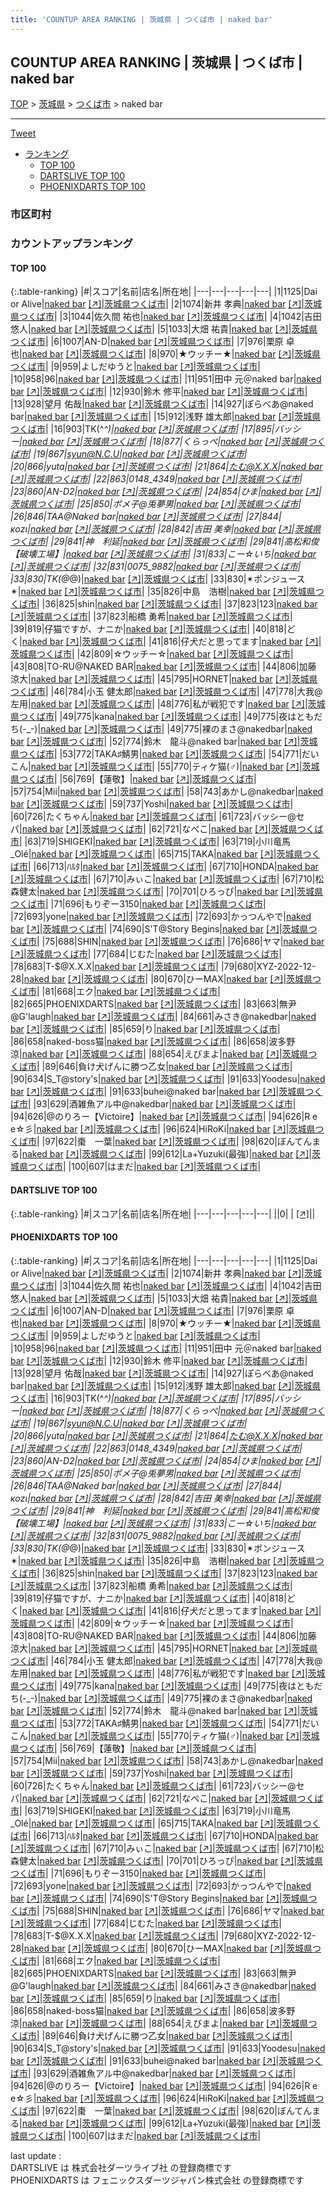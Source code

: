 ```yaml
---
title: 'COUNTUP AREA RANKING | 茨城県 | つくば市 | naked bar'
---
```

## COUNTUP AREA RANKING | 茨城県 | つくば市 | naked bar

[TOP](/darts/rank/) > [茨城県](/darts/rank/茨城県/) > [つくば市](/darts/rank/茨城県/つくば市/) > naked bar

___

<a href="https://twitter.com/share?ref_src=twsrc%5Etfw" data-text="COUNTUP AREA RANKING | 茨城県つくば市naked bar" class="twitter-share-button" data-hashtags="DARTSLIVE,PHOENIXDARTS,darts,ダーツ" data-show-count="false">Tweet</a>

* [ランキング](#カウントアップランキング)
    * [TOP 100](#top-100)
    * [DARTSLIVE TOP 100](#dartslive-top-100)
    * [PHOENIXDARTS TOP 100](#phoenixdarts-top-100)

### 市区町村

<ul>

</ul>

### カウントアップランキング

#### TOP 100



{:.table-ranking}
|#|スコア|名前|店名|所在地|
|---|---|---|---|---|
|1|1125|<span class="rank-name-pd">Dai or Alive</span>|<a href="/darts/rank/shops/59189.html">naked bar</a> <a href="https://vs.phoenixdarts.com/jp/shop/shopDetailInfo/s_59189?s_seq=59189">[↗]</a>|<a href="/darts/rank/茨城県/つくば市">茨城県つくば市</a>|
|2|1074|<span class="rank-name-pd">新井 孝典</span>|<a href="/darts/rank/shops/59189.html">naked bar</a> <a href="https://vs.phoenixdarts.com/jp/shop/shopDetailInfo/s_59189?s_seq=59189">[↗]</a>|<a href="/darts/rank/茨城県/つくば市">茨城県つくば市</a>|
|3|1044|<span class="rank-name-pd"><span class="pro-icon-pd"></span>佐久間 祐也</span>|<a href="/darts/rank/shops/59189.html">naked bar</a> <a href="https://vs.phoenixdarts.com/jp/shop/shopDetailInfo/s_59189?s_seq=59189">[↗]</a>|<a href="/darts/rank/茨城県/つくば市">茨城県つくば市</a>|
|4|1042|<span class="rank-name-pd"><span class="pro-icon-pd"></span>吉田 悠人</span>|<a href="/darts/rank/shops/59189.html">naked bar</a> <a href="https://vs.phoenixdarts.com/jp/shop/shopDetailInfo/s_59189?s_seq=59189">[↗]</a>|<a href="/darts/rank/茨城県/つくば市">茨城県つくば市</a>|
|5|1033|<span class="rank-name-pd"><span class="pro-icon-pd"></span>大畑 祐貴</span>|<a href="/darts/rank/shops/59189.html">naked bar</a> <a href="https://vs.phoenixdarts.com/jp/shop/shopDetailInfo/s_59189?s_seq=59189">[↗]</a>|<a href="/darts/rank/茨城県/つくば市">茨城県つくば市</a>|
|6|1007|<span class="rank-name-pd">AN-D</span>|<a href="/darts/rank/shops/59189.html">naked bar</a> <a href="https://vs.phoenixdarts.com/jp/shop/shopDetailInfo/s_59189?s_seq=59189">[↗]</a>|<a href="/darts/rank/茨城県/つくば市">茨城県つくば市</a>|
|7|976|<span class="rank-name-pd"><span class="pro-icon-pd"></span>栗原 卓也</span>|<a href="/darts/rank/shops/59189.html">naked bar</a> <a href="https://vs.phoenixdarts.com/jp/shop/shopDetailInfo/s_59189?s_seq=59189">[↗]</a>|<a href="/darts/rank/茨城県/つくば市">茨城県つくば市</a>|
|8|970|<span class="rank-name-pd">★ウッチー★</span>|<a href="/darts/rank/shops/59189.html">naked bar</a> <a href="https://vs.phoenixdarts.com/jp/shop/shopDetailInfo/s_59189?s_seq=59189">[↗]</a>|<a href="/darts/rank/茨城県/つくば市">茨城県つくば市</a>|
|9|959|<span class="rank-name-pd">よしだゆうと</span>|<a href="/darts/rank/shops/59189.html">naked bar</a> <a href="https://vs.phoenixdarts.com/jp/shop/shopDetailInfo/s_59189?s_seq=59189">[↗]</a>|<a href="/darts/rank/茨城県/つくば市">茨城県つくば市</a>|
|10|958|<span class="rank-name-pd">96</span>|<a href="/darts/rank/shops/59189.html">naked bar</a> <a href="https://vs.phoenixdarts.com/jp/shop/shopDetailInfo/s_59189?s_seq=59189">[↗]</a>|<a href="/darts/rank/茨城県/つくば市">茨城県つくば市</a>|
|11|951|<span class="rank-name-pd">田中 元＠naked bar</span>|<a href="/darts/rank/shops/59189.html">naked bar</a> <a href="https://vs.phoenixdarts.com/jp/shop/shopDetailInfo/s_59189?s_seq=59189">[↗]</a>|<a href="/darts/rank/茨城県/つくば市">茨城県つくば市</a>|
|12|930|<span class="rank-name-pd"><span class="pro-icon-pd"></span>鈴木 修平</span>|<a href="/darts/rank/shops/59189.html">naked bar</a> <a href="https://vs.phoenixdarts.com/jp/shop/shopDetailInfo/s_59189?s_seq=59189">[↗]</a>|<a href="/darts/rank/茨城県/つくば市">茨城県つくば市</a>|
|13|928|<span class="rank-name-pd">望月 佑哉</span>|<a href="/darts/rank/shops/59189.html">naked bar</a> <a href="https://vs.phoenixdarts.com/jp/shop/shopDetailInfo/s_59189?s_seq=59189">[↗]</a>|<a href="/darts/rank/茨城県/つくば市">茨城県つくば市</a>|
|14|927|<span class="rank-name-pd">ぽらべあ@naked bar</span>|<a href="/darts/rank/shops/59189.html">naked bar</a> <a href="https://vs.phoenixdarts.com/jp/shop/shopDetailInfo/s_59189?s_seq=59189">[↗]</a>|<a href="/darts/rank/茨城県/つくば市">茨城県つくば市</a>|
|15|912|<span class="rank-name-pd">浅野 雄太郎</span>|<a href="/darts/rank/shops/59189.html">naked bar</a> <a href="https://vs.phoenixdarts.com/jp/shop/shopDetailInfo/s_59189?s_seq=59189">[↗]</a>|<a href="/darts/rank/茨城県/つくば市">茨城県つくば市</a>|
|16|903|<span class="rank-name-pd">TK(^_^)</span>|<a href="/darts/rank/shops/59189.html">naked bar</a> <a href="https://vs.phoenixdarts.com/jp/shop/shopDetailInfo/s_59189?s_seq=59189">[↗]</a>|<a href="/darts/rank/茨城県/つくば市">茨城県つくば市</a>|
|17|895|<span class="rank-name-pd">バッシー</span>|<a href="/darts/rank/shops/59189.html">naked bar</a> <a href="https://vs.phoenixdarts.com/jp/shop/shopDetailInfo/s_59189?s_seq=59189">[↗]</a>|<a href="/darts/rank/茨城県/つくば市">茨城県つくば市</a>|
|18|877|<span class="rank-name-pd">くらっぺ</span>|<a href="/darts/rank/shops/59189.html">naked bar</a> <a href="https://vs.phoenixdarts.com/jp/shop/shopDetailInfo/s_59189?s_seq=59189">[↗]</a>|<a href="/darts/rank/茨城県/つくば市">茨城県つくば市</a>|
|19|867|<span class="rank-name-pd">syun@N.C.U</span>|<a href="/darts/rank/shops/59189.html">naked bar</a> <a href="https://vs.phoenixdarts.com/jp/shop/shopDetailInfo/s_59189?s_seq=59189">[↗]</a>|<a href="/darts/rank/茨城県/つくば市">茨城県つくば市</a>|
|20|866|<span class="rank-name-pd">yuta</span>|<a href="/darts/rank/shops/59189.html">naked bar</a> <a href="https://vs.phoenixdarts.com/jp/shop/shopDetailInfo/s_59189?s_seq=59189">[↗]</a>|<a href="/darts/rank/茨城県/つくば市">茨城県つくば市</a>|
|21|864|<span class="rank-name-pd">たむ@X.X.X</span>|<a href="/darts/rank/shops/59189.html">naked bar</a> <a href="https://vs.phoenixdarts.com/jp/shop/shopDetailInfo/s_59189?s_seq=59189">[↗]</a>|<a href="/darts/rank/茨城県/つくば市">茨城県つくば市</a>|
|22|863|<span class="rank-name-pd">0148_4349</span>|<a href="/darts/rank/shops/59189.html">naked bar</a> <a href="https://vs.phoenixdarts.com/jp/shop/shopDetailInfo/s_59189?s_seq=59189">[↗]</a>|<a href="/darts/rank/茨城県/つくば市">茨城県つくば市</a>|
|23|860|<span class="rank-name-pd">AN-D2</span>|<a href="/darts/rank/shops/59189.html">naked bar</a> <a href="https://vs.phoenixdarts.com/jp/shop/shopDetailInfo/s_59189?s_seq=59189">[↗]</a>|<a href="/darts/rank/茨城県/つくば市">茨城県つくば市</a>|
|24|854|<span class="rank-name-pd">ひま</span>|<a href="/darts/rank/shops/59189.html">naked bar</a> <a href="https://vs.phoenixdarts.com/jp/shop/shopDetailInfo/s_59189?s_seq=59189">[↗]</a>|<a href="/darts/rank/茨城県/つくば市">茨城県つくば市</a>|
|25|850|<span class="rank-name-pd">ポメ子@兎夢男</span>|<a href="/darts/rank/shops/59189.html">naked bar</a> <a href="https://vs.phoenixdarts.com/jp/shop/shopDetailInfo/s_59189?s_seq=59189">[↗]</a>|<a href="/darts/rank/茨城県/つくば市">茨城県つくば市</a>|
|26|846|<span class="rank-name-pd">TAA@Naked bar</span>|<a href="/darts/rank/shops/59189.html">naked bar</a> <a href="https://vs.phoenixdarts.com/jp/shop/shopDetailInfo/s_59189?s_seq=59189">[↗]</a>|<a href="/darts/rank/茨城県/つくば市">茨城県つくば市</a>|
|27|844|<span class="rank-name-pd">κοzι</span>|<a href="/darts/rank/shops/59189.html">naked bar</a> <a href="https://vs.phoenixdarts.com/jp/shop/shopDetailInfo/s_59189?s_seq=59189">[↗]</a>|<a href="/darts/rank/茨城県/つくば市">茨城県つくば市</a>|
|28|842|<span class="rank-name-pd"><span class="pro-icon-pd"></span>吉田 美幸</span>|<a href="/darts/rank/shops/59189.html">naked bar</a> <a href="https://vs.phoenixdarts.com/jp/shop/shopDetailInfo/s_59189?s_seq=59189">[↗]</a>|<a href="/darts/rank/茨城県/つくば市">茨城県つくば市</a>|
|29|841|<span class="rank-name-pd">神　利延</span>|<a href="/darts/rank/shops/59189.html">naked bar</a> <a href="https://vs.phoenixdarts.com/jp/shop/shopDetailInfo/s_59189?s_seq=59189">[↗]</a>|<a href="/darts/rank/茨城県/つくば市">茨城県つくば市</a>|
|29|841|<span class="rank-name-pd">高松和俊【破壊工場】</span>|<a href="/darts/rank/shops/59189.html">naked bar</a> <a href="https://vs.phoenixdarts.com/jp/shop/shopDetailInfo/s_59189?s_seq=59189">[↗]</a>|<a href="/darts/rank/茨城県/つくば市">茨城県つくば市</a>|
|31|833|<span class="rank-name-pd">こー☆いち</span>|<a href="/darts/rank/shops/59189.html">naked bar</a> <a href="https://vs.phoenixdarts.com/jp/shop/shopDetailInfo/s_59189?s_seq=59189">[↗]</a>|<a href="/darts/rank/茨城県/つくば市">茨城県つくば市</a>|
|32|831|<span class="rank-name-pd">0075_9882</span>|<a href="/darts/rank/shops/59189.html">naked bar</a> <a href="https://vs.phoenixdarts.com/jp/shop/shopDetailInfo/s_59189?s_seq=59189">[↗]</a>|<a href="/darts/rank/茨城県/つくば市">茨城県つくば市</a>|
|33|830|<span class="rank-name-pd">TK(@_@)</span>|<a href="/darts/rank/shops/59189.html">naked bar</a> <a href="https://vs.phoenixdarts.com/jp/shop/shopDetailInfo/s_59189?s_seq=59189">[↗]</a>|<a href="/darts/rank/茨城県/つくば市">茨城県つくば市</a>|
|33|830|<span class="rank-name-pd">✴︎ポンジュース✴︎</span>|<a href="/darts/rank/shops/59189.html">naked bar</a> <a href="https://vs.phoenixdarts.com/jp/shop/shopDetailInfo/s_59189?s_seq=59189">[↗]</a>|<a href="/darts/rank/茨城県/つくば市">茨城県つくば市</a>|
|35|826|<span class="rank-name-pd">中島　浩樹</span>|<a href="/darts/rank/shops/59189.html">naked bar</a> <a href="https://vs.phoenixdarts.com/jp/shop/shopDetailInfo/s_59189?s_seq=59189">[↗]</a>|<a href="/darts/rank/茨城県/つくば市">茨城県つくば市</a>|
|36|825|<span class="rank-name-pd">shin</span>|<a href="/darts/rank/shops/59189.html">naked bar</a> <a href="https://vs.phoenixdarts.com/jp/shop/shopDetailInfo/s_59189?s_seq=59189">[↗]</a>|<a href="/darts/rank/茨城県/つくば市">茨城県つくば市</a>|
|37|823|<span class="rank-name-pd">123</span>|<a href="/darts/rank/shops/59189.html">naked bar</a> <a href="https://vs.phoenixdarts.com/jp/shop/shopDetailInfo/s_59189?s_seq=59189">[↗]</a>|<a href="/darts/rank/茨城県/つくば市">茨城県つくば市</a>|
|37|823|<span class="rank-name-pd"><span class="pro-icon-pd"></span>船橋 勇希</span>|<a href="/darts/rank/shops/59189.html">naked bar</a> <a href="https://vs.phoenixdarts.com/jp/shop/shopDetailInfo/s_59189?s_seq=59189">[↗]</a>|<a href="/darts/rank/茨城県/つくば市">茨城県つくば市</a>|
|39|819|<span class="rank-name-pd">仔猫ですが、ナニか</span>|<a href="/darts/rank/shops/59189.html">naked bar</a> <a href="https://vs.phoenixdarts.com/jp/shop/shopDetailInfo/s_59189?s_seq=59189">[↗]</a>|<a href="/darts/rank/茨城県/つくば市">茨城県つくば市</a>|
|40|818|<span class="rank-name-pd">どく</span>|<a href="/darts/rank/shops/59189.html">naked bar</a> <a href="https://vs.phoenixdarts.com/jp/shop/shopDetailInfo/s_59189?s_seq=59189">[↗]</a>|<a href="/darts/rank/茨城県/つくば市">茨城県つくば市</a>|
|41|816|<span class="rank-name-pd">仔犬だと思ってます</span>|<a href="/darts/rank/shops/59189.html">naked bar</a> <a href="https://vs.phoenixdarts.com/jp/shop/shopDetailInfo/s_59189?s_seq=59189">[↗]</a>|<a href="/darts/rank/茨城県/つくば市">茨城県つくば市</a>|
|42|809|<span class="rank-name-pd">☆ウッチー☆</span>|<a href="/darts/rank/shops/59189.html">naked bar</a> <a href="https://vs.phoenixdarts.com/jp/shop/shopDetailInfo/s_59189?s_seq=59189">[↗]</a>|<a href="/darts/rank/茨城県/つくば市">茨城県つくば市</a>|
|43|808|<span class="rank-name-pd">TO-RU@NAKED BAR</span>|<a href="/darts/rank/shops/59189.html">naked bar</a> <a href="https://vs.phoenixdarts.com/jp/shop/shopDetailInfo/s_59189?s_seq=59189">[↗]</a>|<a href="/darts/rank/茨城県/つくば市">茨城県つくば市</a>|
|44|806|<span class="rank-name-pd"><span class="pro-icon-pd"></span>加藤 涼大</span>|<a href="/darts/rank/shops/59189.html">naked bar</a> <a href="https://vs.phoenixdarts.com/jp/shop/shopDetailInfo/s_59189?s_seq=59189">[↗]</a>|<a href="/darts/rank/茨城県/つくば市">茨城県つくば市</a>|
|45|795|<span class="rank-name-pd">HORNET</span>|<a href="/darts/rank/shops/59189.html">naked bar</a> <a href="https://vs.phoenixdarts.com/jp/shop/shopDetailInfo/s_59189?s_seq=59189">[↗]</a>|<a href="/darts/rank/茨城県/つくば市">茨城県つくば市</a>|
|46|784|<span class="rank-name-pd">小玉 健太郎</span>|<a href="/darts/rank/shops/59189.html">naked bar</a> <a href="https://vs.phoenixdarts.com/jp/shop/shopDetailInfo/s_59189?s_seq=59189">[↗]</a>|<a href="/darts/rank/茨城県/つくば市">茨城県つくば市</a>|
|47|778|<span class="rank-name-pd">大我@左用</span>|<a href="/darts/rank/shops/59189.html">naked bar</a> <a href="https://vs.phoenixdarts.com/jp/shop/shopDetailInfo/s_59189?s_seq=59189">[↗]</a>|<a href="/darts/rank/茨城県/つくば市">茨城県つくば市</a>|
|48|776|<span class="rank-name-pd">私が戦犯です</span>|<a href="/darts/rank/shops/59189.html">naked bar</a> <a href="https://vs.phoenixdarts.com/jp/shop/shopDetailInfo/s_59189?s_seq=59189">[↗]</a>|<a href="/darts/rank/茨城県/つくば市">茨城県つくば市</a>|
|49|775|<span class="rank-name-pd">kana</span>|<a href="/darts/rank/shops/59189.html">naked bar</a> <a href="https://vs.phoenixdarts.com/jp/shop/shopDetailInfo/s_59189?s_seq=59189">[↗]</a>|<a href="/darts/rank/茨城県/つくば市">茨城県つくば市</a>|
|49|775|<span class="rank-name-pd">夜はともだち(-_-)</span>|<a href="/darts/rank/shops/59189.html">naked bar</a> <a href="https://vs.phoenixdarts.com/jp/shop/shopDetailInfo/s_59189?s_seq=59189">[↗]</a>|<a href="/darts/rank/茨城県/つくば市">茨城県つくば市</a>|
|49|775|<span class="rank-name-pd">裸のまさ@nakedbar</span>|<a href="/darts/rank/shops/59189.html">naked bar</a> <a href="https://vs.phoenixdarts.com/jp/shop/shopDetailInfo/s_59189?s_seq=59189">[↗]</a>|<a href="/darts/rank/茨城県/つくば市">茨城県つくば市</a>|
|52|774|<span class="rank-name-pd">鈴木　龍斗@naked bar</span>|<a href="/darts/rank/shops/59189.html">naked bar</a> <a href="https://vs.phoenixdarts.com/jp/shop/shopDetailInfo/s_59189?s_seq=59189">[↗]</a>|<a href="/darts/rank/茨城県/つくば市">茨城県つくば市</a>|
|53|772|<span class="rank-name-pd">TAKA♯鯖男</span>|<a href="/darts/rank/shops/59189.html">naked bar</a> <a href="https://vs.phoenixdarts.com/jp/shop/shopDetailInfo/s_59189?s_seq=59189">[↗]</a>|<a href="/darts/rank/茨城県/つくば市">茨城県つくば市</a>|
|54|771|<span class="rank-name-pd">だいこん</span>|<a href="/darts/rank/shops/59189.html">naked bar</a> <a href="https://vs.phoenixdarts.com/jp/shop/shopDetailInfo/s_59189?s_seq=59189">[↗]</a>|<a href="/darts/rank/茨城県/つくば市">茨城県つくば市</a>|
|55|770|<span class="rank-name-pd">ティケ猫(♂)</span>|<a href="/darts/rank/shops/59189.html">naked bar</a> <a href="https://vs.phoenixdarts.com/jp/shop/shopDetailInfo/s_59189?s_seq=59189">[↗]</a>|<a href="/darts/rank/茨城県/つくば市">茨城県つくば市</a>|
|56|769|<span class="rank-name-pd">【蓮敬】</span>|<a href="/darts/rank/shops/59189.html">naked bar</a> <a href="https://vs.phoenixdarts.com/jp/shop/shopDetailInfo/s_59189?s_seq=59189">[↗]</a>|<a href="/darts/rank/茨城県/つくば市">茨城県つくば市</a>|
|57|754|<span class="rank-name-pd">Mii</span>|<a href="/darts/rank/shops/59189.html">naked bar</a> <a href="https://vs.phoenixdarts.com/jp/shop/shopDetailInfo/s_59189?s_seq=59189">[↗]</a>|<a href="/darts/rank/茨城県/つくば市">茨城県つくば市</a>|
|58|743|<span class="rank-name-pd">あかし@nakedbar</span>|<a href="/darts/rank/shops/59189.html">naked bar</a> <a href="https://vs.phoenixdarts.com/jp/shop/shopDetailInfo/s_59189?s_seq=59189">[↗]</a>|<a href="/darts/rank/茨城県/つくば市">茨城県つくば市</a>|
|59|737|<span class="rank-name-pd">Yoshi</span>|<a href="/darts/rank/shops/59189.html">naked bar</a> <a href="https://vs.phoenixdarts.com/jp/shop/shopDetailInfo/s_59189?s_seq=59189">[↗]</a>|<a href="/darts/rank/茨城県/つくば市">茨城県つくば市</a>|
|60|726|<span class="rank-name-pd">たくちゃん</span>|<a href="/darts/rank/shops/59189.html">naked bar</a> <a href="https://vs.phoenixdarts.com/jp/shop/shopDetailInfo/s_59189?s_seq=59189">[↗]</a>|<a href="/darts/rank/茨城県/つくば市">茨城県つくば市</a>|
|61|723|<span class="rank-name-pd">バッシー@セパ</span>|<a href="/darts/rank/shops/59189.html">naked bar</a> <a href="https://vs.phoenixdarts.com/jp/shop/shopDetailInfo/s_59189?s_seq=59189">[↗]</a>|<a href="/darts/rank/茨城県/つくば市">茨城県つくば市</a>|
|62|721|<span class="rank-name-pd">なべこ</span>|<a href="/darts/rank/shops/59189.html">naked bar</a> <a href="https://vs.phoenixdarts.com/jp/shop/shopDetailInfo/s_59189?s_seq=59189">[↗]</a>|<a href="/darts/rank/茨城県/つくば市">茨城県つくば市</a>|
|63|719|<span class="rank-name-pd">SHIGEKI</span>|<a href="/darts/rank/shops/59189.html">naked bar</a> <a href="https://vs.phoenixdarts.com/jp/shop/shopDetailInfo/s_59189?s_seq=59189">[↗]</a>|<a href="/darts/rank/茨城県/つくば市">茨城県つくば市</a>|
|63|719|<span class="rank-name-pd">小川竜馬_Olé</span>|<a href="/darts/rank/shops/59189.html">naked bar</a> <a href="https://vs.phoenixdarts.com/jp/shop/shopDetailInfo/s_59189?s_seq=59189">[↗]</a>|<a href="/darts/rank/茨城県/つくば市">茨城県つくば市</a>|
|65|715|<span class="rank-name-pd">TAKA</span>|<a href="/darts/rank/shops/59189.html">naked bar</a> <a href="https://vs.phoenixdarts.com/jp/shop/shopDetailInfo/s_59189?s_seq=59189">[↗]</a>|<a href="/darts/rank/茨城県/つくば市">茨城県つくば市</a>|
|66|713|<span class="rank-name-pd">ﾊﾙﾀ</span>|<a href="/darts/rank/shops/59189.html">naked bar</a> <a href="https://vs.phoenixdarts.com/jp/shop/shopDetailInfo/s_59189?s_seq=59189">[↗]</a>|<a href="/darts/rank/茨城県/つくば市">茨城県つくば市</a>|
|67|710|<span class="rank-name-pd">HONDA</span>|<a href="/darts/rank/shops/59189.html">naked bar</a> <a href="https://vs.phoenixdarts.com/jp/shop/shopDetailInfo/s_59189?s_seq=59189">[↗]</a>|<a href="/darts/rank/茨城県/つくば市">茨城県つくば市</a>|
|67|710|<span class="rank-name-pd">みぃこ</span>|<a href="/darts/rank/shops/59189.html">naked bar</a> <a href="https://vs.phoenixdarts.com/jp/shop/shopDetailInfo/s_59189?s_seq=59189">[↗]</a>|<a href="/darts/rank/茨城県/つくば市">茨城県つくば市</a>|
|67|710|<span class="rank-name-pd">松森健太</span>|<a href="/darts/rank/shops/59189.html">naked bar</a> <a href="https://vs.phoenixdarts.com/jp/shop/shopDetailInfo/s_59189?s_seq=59189">[↗]</a>|<a href="/darts/rank/茨城県/つくば市">茨城県つくば市</a>|
|70|701|<span class="rank-name-pd">ひろっぴ</span>|<a href="/darts/rank/shops/59189.html">naked bar</a> <a href="https://vs.phoenixdarts.com/jp/shop/shopDetailInfo/s_59189?s_seq=59189">[↗]</a>|<a href="/darts/rank/茨城県/つくば市">茨城県つくば市</a>|
|71|696|<span class="rank-name-pd">もりぞー3150</span>|<a href="/darts/rank/shops/59189.html">naked bar</a> <a href="https://vs.phoenixdarts.com/jp/shop/shopDetailInfo/s_59189?s_seq=59189">[↗]</a>|<a href="/darts/rank/茨城県/つくば市">茨城県つくば市</a>|
|72|693|<span class="rank-name-pd">yone</span>|<a href="/darts/rank/shops/59189.html">naked bar</a> <a href="https://vs.phoenixdarts.com/jp/shop/shopDetailInfo/s_59189?s_seq=59189">[↗]</a>|<a href="/darts/rank/茨城県/つくば市">茨城県つくば市</a>|
|72|693|<span class="rank-name-pd">かっつんやで</span>|<a href="/darts/rank/shops/59189.html">naked bar</a> <a href="https://vs.phoenixdarts.com/jp/shop/shopDetailInfo/s_59189?s_seq=59189">[↗]</a>|<a href="/darts/rank/茨城県/つくば市">茨城県つくば市</a>|
|74|690|<span class="rank-name-pd">S&#x27;T@Story Begins</span>|<a href="/darts/rank/shops/59189.html">naked bar</a> <a href="https://vs.phoenixdarts.com/jp/shop/shopDetailInfo/s_59189?s_seq=59189">[↗]</a>|<a href="/darts/rank/茨城県/つくば市">茨城県つくば市</a>|
|75|688|<span class="rank-name-pd">SHIN</span>|<a href="/darts/rank/shops/59189.html">naked bar</a> <a href="https://vs.phoenixdarts.com/jp/shop/shopDetailInfo/s_59189?s_seq=59189">[↗]</a>|<a href="/darts/rank/茨城県/つくば市">茨城県つくば市</a>|
|76|686|<span class="rank-name-pd">ヤマ</span>|<a href="/darts/rank/shops/59189.html">naked bar</a> <a href="https://vs.phoenixdarts.com/jp/shop/shopDetailInfo/s_59189?s_seq=59189">[↗]</a>|<a href="/darts/rank/茨城県/つくば市">茨城県つくば市</a>|
|77|684|<span class="rank-name-pd">じむた</span>|<a href="/darts/rank/shops/59189.html">naked bar</a> <a href="https://vs.phoenixdarts.com/jp/shop/shopDetailInfo/s_59189?s_seq=59189">[↗]</a>|<a href="/darts/rank/茨城県/つくば市">茨城県つくば市</a>|
|78|683|<span class="rank-name-pd">T-$@X.X.X</span>|<a href="/darts/rank/shops/59189.html">naked bar</a> <a href="https://vs.phoenixdarts.com/jp/shop/shopDetailInfo/s_59189?s_seq=59189">[↗]</a>|<a href="/darts/rank/茨城県/つくば市">茨城県つくば市</a>|
|79|680|<span class="rank-name-pd">XYZ-2022-12-28</span>|<a href="/darts/rank/shops/59189.html">naked bar</a> <a href="https://vs.phoenixdarts.com/jp/shop/shopDetailInfo/s_59189?s_seq=59189">[↗]</a>|<a href="/darts/rank/茨城県/つくば市">茨城県つくば市</a>|
|80|670|<span class="rank-name-pd">ひーMAX</span>|<a href="/darts/rank/shops/59189.html">naked bar</a> <a href="https://vs.phoenixdarts.com/jp/shop/shopDetailInfo/s_59189?s_seq=59189">[↗]</a>|<a href="/darts/rank/茨城県/つくば市">茨城県つくば市</a>|
|81|668|<span class="rank-name-pd">エク</span>|<a href="/darts/rank/shops/59189.html">naked bar</a> <a href="https://vs.phoenixdarts.com/jp/shop/shopDetailInfo/s_59189?s_seq=59189">[↗]</a>|<a href="/darts/rank/茨城県/つくば市">茨城県つくば市</a>|
|82|665|<span class="rank-name-pd">PHOENIXDARTS</span>|<a href="/darts/rank/shops/59189.html">naked bar</a> <a href="https://vs.phoenixdarts.com/jp/shop/shopDetailInfo/s_59189?s_seq=59189">[↗]</a>|<a href="/darts/rank/茨城県/つくば市">茨城県つくば市</a>|
|83|663|<span class="rank-name-pd">無尹@G&#x27;laugh</span>|<a href="/darts/rank/shops/59189.html">naked bar</a> <a href="https://vs.phoenixdarts.com/jp/shop/shopDetailInfo/s_59189?s_seq=59189">[↗]</a>|<a href="/darts/rank/茨城県/つくば市">茨城県つくば市</a>|
|84|661|<span class="rank-name-pd">みさき@nakedbar</span>|<a href="/darts/rank/shops/59189.html">naked bar</a> <a href="https://vs.phoenixdarts.com/jp/shop/shopDetailInfo/s_59189?s_seq=59189">[↗]</a>|<a href="/darts/rank/茨城県/つくば市">茨城県つくば市</a>|
|85|659|<span class="rank-name-pd">り</span>|<a href="/darts/rank/shops/59189.html">naked bar</a> <a href="https://vs.phoenixdarts.com/jp/shop/shopDetailInfo/s_59189?s_seq=59189">[↗]</a>|<a href="/darts/rank/茨城県/つくば市">茨城県つくば市</a>|
|86|658|<span class="rank-name-pd">naked-boss猫</span>|<a href="/darts/rank/shops/59189.html">naked bar</a> <a href="https://vs.phoenixdarts.com/jp/shop/shopDetailInfo/s_59189?s_seq=59189">[↗]</a>|<a href="/darts/rank/茨城県/つくば市">茨城県つくば市</a>|
|86|658|<span class="rank-name-pd">波多野涼</span>|<a href="/darts/rank/shops/59189.html">naked bar</a> <a href="https://vs.phoenixdarts.com/jp/shop/shopDetailInfo/s_59189?s_seq=59189">[↗]</a>|<a href="/darts/rank/茨城県/つくば市">茨城県つくば市</a>|
|88|654|<span class="rank-name-pd">えびまよ</span>|<a href="/darts/rank/shops/59189.html">naked bar</a> <a href="https://vs.phoenixdarts.com/jp/shop/shopDetailInfo/s_59189?s_seq=59189">[↗]</a>|<a href="/darts/rank/茨城県/つくば市">茨城県つくば市</a>|
|89|646|<span class="rank-name-pd">負け犬げんに勝つ乙女</span>|<a href="/darts/rank/shops/59189.html">naked bar</a> <a href="https://vs.phoenixdarts.com/jp/shop/shopDetailInfo/s_59189?s_seq=59189">[↗]</a>|<a href="/darts/rank/茨城県/つくば市">茨城県つくば市</a>|
|90|634|<span class="rank-name-pd">S_T@story&#x27;s</span>|<a href="/darts/rank/shops/59189.html">naked bar</a> <a href="https://vs.phoenixdarts.com/jp/shop/shopDetailInfo/s_59189?s_seq=59189">[↗]</a>|<a href="/darts/rank/茨城県/つくば市">茨城県つくば市</a>|
|91|633|<span class="rank-name-pd">Yoodesu</span>|<a href="/darts/rank/shops/59189.html">naked bar</a> <a href="https://vs.phoenixdarts.com/jp/shop/shopDetailInfo/s_59189?s_seq=59189">[↗]</a>|<a href="/darts/rank/茨城県/つくば市">茨城県つくば市</a>|
|91|633|<span class="rank-name-pd">buhei@naked  bar</span>|<a href="/darts/rank/shops/59189.html">naked bar</a> <a href="https://vs.phoenixdarts.com/jp/shop/shopDetailInfo/s_59189?s_seq=59189">[↗]</a>|<a href="/darts/rank/茨城県/つくば市">茨城県つくば市</a>|
|93|629|<span class="rank-name-pd">酒雑魚アル中@nakedbar</span>|<a href="/darts/rank/shops/59189.html">naked bar</a> <a href="https://vs.phoenixdarts.com/jp/shop/shopDetailInfo/s_59189?s_seq=59189">[↗]</a>|<a href="/darts/rank/茨城県/つくば市">茨城県つくば市</a>|
|94|626|<span class="rank-name-pd">@のりろー【Victoire】</span>|<a href="/darts/rank/shops/59189.html">naked bar</a> <a href="https://vs.phoenixdarts.com/jp/shop/shopDetailInfo/s_59189?s_seq=59189">[↗]</a>|<a href="/darts/rank/茨城県/つくば市">茨城県つくば市</a>|
|94|626|<span class="rank-name-pd">R e e☆彡</span>|<a href="/darts/rank/shops/59189.html">naked bar</a> <a href="https://vs.phoenixdarts.com/jp/shop/shopDetailInfo/s_59189?s_seq=59189">[↗]</a>|<a href="/darts/rank/茨城県/つくば市">茨城県つくば市</a>|
|96|624|<span class="rank-name-pd">HiRoKi</span>|<a href="/darts/rank/shops/59189.html">naked bar</a> <a href="https://vs.phoenixdarts.com/jp/shop/shopDetailInfo/s_59189?s_seq=59189">[↗]</a>|<a href="/darts/rank/茨城県/つくば市">茨城県つくば市</a>|
|97|622|<span class="rank-name-pd">棗　一葉</span>|<a href="/darts/rank/shops/59189.html">naked bar</a> <a href="https://vs.phoenixdarts.com/jp/shop/shopDetailInfo/s_59189?s_seq=59189">[↗]</a>|<a href="/darts/rank/茨城県/つくば市">茨城県つくば市</a>|
|98|620|<span class="rank-name-pd">ぼんてんまる</span>|<a href="/darts/rank/shops/59189.html">naked bar</a> <a href="https://vs.phoenixdarts.com/jp/shop/shopDetailInfo/s_59189?s_seq=59189">[↗]</a>|<a href="/darts/rank/茨城県/つくば市">茨城県つくば市</a>|
|99|612|<span class="rank-name-pd">La+Yuzuki(最強)</span>|<a href="/darts/rank/shops/59189.html">naked bar</a> <a href="https://vs.phoenixdarts.com/jp/shop/shopDetailInfo/s_59189?s_seq=59189">[↗]</a>|<a href="/darts/rank/茨城県/つくば市">茨城県つくば市</a>|
|100|607|<span class="rank-name-pd">はまだ</span>|<a href="/darts/rank/shops/59189.html">naked bar</a> <a href="https://vs.phoenixdarts.com/jp/shop/shopDetailInfo/s_59189?s_seq=59189">[↗]</a>|<a href="/darts/rank/茨城県/つくば市">茨城県つくば市</a>|


#### DARTSLIVE TOP 100



{:.table-ranking}
|#|スコア|名前|店名|所在地|
|---|---|---|---|---|
||0|<span class="rank-name-dl"> </span>|<a href="/darts/rank/shops/.html"></a> <a href="">[↗]</a>|<a href="/darts/rank//"></a>|


#### PHOENIXDARTS TOP 100



{:.table-ranking}
|#|スコア|名前|店名|所在地|
|---|---|---|---|---|
|1|1125|<span class="rank-name-pd">Dai or Alive</span>|<a href="/darts/rank/shops/59189.html">naked bar</a> <a href="https://vs.phoenixdarts.com/jp/shop/shopDetailInfo/s_59189?s_seq=59189">[↗]</a>|<a href="/darts/rank/茨城県/つくば市">茨城県つくば市</a>|
|2|1074|<span class="rank-name-pd">新井 孝典</span>|<a href="/darts/rank/shops/59189.html">naked bar</a> <a href="https://vs.phoenixdarts.com/jp/shop/shopDetailInfo/s_59189?s_seq=59189">[↗]</a>|<a href="/darts/rank/茨城県/つくば市">茨城県つくば市</a>|
|3|1044|<span class="rank-name-pd"><span class="pro-icon-pd"></span>佐久間 祐也</span>|<a href="/darts/rank/shops/59189.html">naked bar</a> <a href="https://vs.phoenixdarts.com/jp/shop/shopDetailInfo/s_59189?s_seq=59189">[↗]</a>|<a href="/darts/rank/茨城県/つくば市">茨城県つくば市</a>|
|4|1042|<span class="rank-name-pd"><span class="pro-icon-pd"></span>吉田 悠人</span>|<a href="/darts/rank/shops/59189.html">naked bar</a> <a href="https://vs.phoenixdarts.com/jp/shop/shopDetailInfo/s_59189?s_seq=59189">[↗]</a>|<a href="/darts/rank/茨城県/つくば市">茨城県つくば市</a>|
|5|1033|<span class="rank-name-pd"><span class="pro-icon-pd"></span>大畑 祐貴</span>|<a href="/darts/rank/shops/59189.html">naked bar</a> <a href="https://vs.phoenixdarts.com/jp/shop/shopDetailInfo/s_59189?s_seq=59189">[↗]</a>|<a href="/darts/rank/茨城県/つくば市">茨城県つくば市</a>|
|6|1007|<span class="rank-name-pd">AN-D</span>|<a href="/darts/rank/shops/59189.html">naked bar</a> <a href="https://vs.phoenixdarts.com/jp/shop/shopDetailInfo/s_59189?s_seq=59189">[↗]</a>|<a href="/darts/rank/茨城県/つくば市">茨城県つくば市</a>|
|7|976|<span class="rank-name-pd"><span class="pro-icon-pd"></span>栗原 卓也</span>|<a href="/darts/rank/shops/59189.html">naked bar</a> <a href="https://vs.phoenixdarts.com/jp/shop/shopDetailInfo/s_59189?s_seq=59189">[↗]</a>|<a href="/darts/rank/茨城県/つくば市">茨城県つくば市</a>|
|8|970|<span class="rank-name-pd">★ウッチー★</span>|<a href="/darts/rank/shops/59189.html">naked bar</a> <a href="https://vs.phoenixdarts.com/jp/shop/shopDetailInfo/s_59189?s_seq=59189">[↗]</a>|<a href="/darts/rank/茨城県/つくば市">茨城県つくば市</a>|
|9|959|<span class="rank-name-pd">よしだゆうと</span>|<a href="/darts/rank/shops/59189.html">naked bar</a> <a href="https://vs.phoenixdarts.com/jp/shop/shopDetailInfo/s_59189?s_seq=59189">[↗]</a>|<a href="/darts/rank/茨城県/つくば市">茨城県つくば市</a>|
|10|958|<span class="rank-name-pd">96</span>|<a href="/darts/rank/shops/59189.html">naked bar</a> <a href="https://vs.phoenixdarts.com/jp/shop/shopDetailInfo/s_59189?s_seq=59189">[↗]</a>|<a href="/darts/rank/茨城県/つくば市">茨城県つくば市</a>|
|11|951|<span class="rank-name-pd">田中 元＠naked bar</span>|<a href="/darts/rank/shops/59189.html">naked bar</a> <a href="https://vs.phoenixdarts.com/jp/shop/shopDetailInfo/s_59189?s_seq=59189">[↗]</a>|<a href="/darts/rank/茨城県/つくば市">茨城県つくば市</a>|
|12|930|<span class="rank-name-pd"><span class="pro-icon-pd"></span>鈴木 修平</span>|<a href="/darts/rank/shops/59189.html">naked bar</a> <a href="https://vs.phoenixdarts.com/jp/shop/shopDetailInfo/s_59189?s_seq=59189">[↗]</a>|<a href="/darts/rank/茨城県/つくば市">茨城県つくば市</a>|
|13|928|<span class="rank-name-pd">望月 佑哉</span>|<a href="/darts/rank/shops/59189.html">naked bar</a> <a href="https://vs.phoenixdarts.com/jp/shop/shopDetailInfo/s_59189?s_seq=59189">[↗]</a>|<a href="/darts/rank/茨城県/つくば市">茨城県つくば市</a>|
|14|927|<span class="rank-name-pd">ぽらべあ@naked bar</span>|<a href="/darts/rank/shops/59189.html">naked bar</a> <a href="https://vs.phoenixdarts.com/jp/shop/shopDetailInfo/s_59189?s_seq=59189">[↗]</a>|<a href="/darts/rank/茨城県/つくば市">茨城県つくば市</a>|
|15|912|<span class="rank-name-pd">浅野 雄太郎</span>|<a href="/darts/rank/shops/59189.html">naked bar</a> <a href="https://vs.phoenixdarts.com/jp/shop/shopDetailInfo/s_59189?s_seq=59189">[↗]</a>|<a href="/darts/rank/茨城県/つくば市">茨城県つくば市</a>|
|16|903|<span class="rank-name-pd">TK(^_^)</span>|<a href="/darts/rank/shops/59189.html">naked bar</a> <a href="https://vs.phoenixdarts.com/jp/shop/shopDetailInfo/s_59189?s_seq=59189">[↗]</a>|<a href="/darts/rank/茨城県/つくば市">茨城県つくば市</a>|
|17|895|<span class="rank-name-pd">バッシー</span>|<a href="/darts/rank/shops/59189.html">naked bar</a> <a href="https://vs.phoenixdarts.com/jp/shop/shopDetailInfo/s_59189?s_seq=59189">[↗]</a>|<a href="/darts/rank/茨城県/つくば市">茨城県つくば市</a>|
|18|877|<span class="rank-name-pd">くらっぺ</span>|<a href="/darts/rank/shops/59189.html">naked bar</a> <a href="https://vs.phoenixdarts.com/jp/shop/shopDetailInfo/s_59189?s_seq=59189">[↗]</a>|<a href="/darts/rank/茨城県/つくば市">茨城県つくば市</a>|
|19|867|<span class="rank-name-pd">syun@N.C.U</span>|<a href="/darts/rank/shops/59189.html">naked bar</a> <a href="https://vs.phoenixdarts.com/jp/shop/shopDetailInfo/s_59189?s_seq=59189">[↗]</a>|<a href="/darts/rank/茨城県/つくば市">茨城県つくば市</a>|
|20|866|<span class="rank-name-pd">yuta</span>|<a href="/darts/rank/shops/59189.html">naked bar</a> <a href="https://vs.phoenixdarts.com/jp/shop/shopDetailInfo/s_59189?s_seq=59189">[↗]</a>|<a href="/darts/rank/茨城県/つくば市">茨城県つくば市</a>|
|21|864|<span class="rank-name-pd">たむ@X.X.X</span>|<a href="/darts/rank/shops/59189.html">naked bar</a> <a href="https://vs.phoenixdarts.com/jp/shop/shopDetailInfo/s_59189?s_seq=59189">[↗]</a>|<a href="/darts/rank/茨城県/つくば市">茨城県つくば市</a>|
|22|863|<span class="rank-name-pd">0148_4349</span>|<a href="/darts/rank/shops/59189.html">naked bar</a> <a href="https://vs.phoenixdarts.com/jp/shop/shopDetailInfo/s_59189?s_seq=59189">[↗]</a>|<a href="/darts/rank/茨城県/つくば市">茨城県つくば市</a>|
|23|860|<span class="rank-name-pd">AN-D2</span>|<a href="/darts/rank/shops/59189.html">naked bar</a> <a href="https://vs.phoenixdarts.com/jp/shop/shopDetailInfo/s_59189?s_seq=59189">[↗]</a>|<a href="/darts/rank/茨城県/つくば市">茨城県つくば市</a>|
|24|854|<span class="rank-name-pd">ひま</span>|<a href="/darts/rank/shops/59189.html">naked bar</a> <a href="https://vs.phoenixdarts.com/jp/shop/shopDetailInfo/s_59189?s_seq=59189">[↗]</a>|<a href="/darts/rank/茨城県/つくば市">茨城県つくば市</a>|
|25|850|<span class="rank-name-pd">ポメ子@兎夢男</span>|<a href="/darts/rank/shops/59189.html">naked bar</a> <a href="https://vs.phoenixdarts.com/jp/shop/shopDetailInfo/s_59189?s_seq=59189">[↗]</a>|<a href="/darts/rank/茨城県/つくば市">茨城県つくば市</a>|
|26|846|<span class="rank-name-pd">TAA@Naked bar</span>|<a href="/darts/rank/shops/59189.html">naked bar</a> <a href="https://vs.phoenixdarts.com/jp/shop/shopDetailInfo/s_59189?s_seq=59189">[↗]</a>|<a href="/darts/rank/茨城県/つくば市">茨城県つくば市</a>|
|27|844|<span class="rank-name-pd">κοzι</span>|<a href="/darts/rank/shops/59189.html">naked bar</a> <a href="https://vs.phoenixdarts.com/jp/shop/shopDetailInfo/s_59189?s_seq=59189">[↗]</a>|<a href="/darts/rank/茨城県/つくば市">茨城県つくば市</a>|
|28|842|<span class="rank-name-pd"><span class="pro-icon-pd"></span>吉田 美幸</span>|<a href="/darts/rank/shops/59189.html">naked bar</a> <a href="https://vs.phoenixdarts.com/jp/shop/shopDetailInfo/s_59189?s_seq=59189">[↗]</a>|<a href="/darts/rank/茨城県/つくば市">茨城県つくば市</a>|
|29|841|<span class="rank-name-pd">神　利延</span>|<a href="/darts/rank/shops/59189.html">naked bar</a> <a href="https://vs.phoenixdarts.com/jp/shop/shopDetailInfo/s_59189?s_seq=59189">[↗]</a>|<a href="/darts/rank/茨城県/つくば市">茨城県つくば市</a>|
|29|841|<span class="rank-name-pd">高松和俊【破壊工場】</span>|<a href="/darts/rank/shops/59189.html">naked bar</a> <a href="https://vs.phoenixdarts.com/jp/shop/shopDetailInfo/s_59189?s_seq=59189">[↗]</a>|<a href="/darts/rank/茨城県/つくば市">茨城県つくば市</a>|
|31|833|<span class="rank-name-pd">こー☆いち</span>|<a href="/darts/rank/shops/59189.html">naked bar</a> <a href="https://vs.phoenixdarts.com/jp/shop/shopDetailInfo/s_59189?s_seq=59189">[↗]</a>|<a href="/darts/rank/茨城県/つくば市">茨城県つくば市</a>|
|32|831|<span class="rank-name-pd">0075_9882</span>|<a href="/darts/rank/shops/59189.html">naked bar</a> <a href="https://vs.phoenixdarts.com/jp/shop/shopDetailInfo/s_59189?s_seq=59189">[↗]</a>|<a href="/darts/rank/茨城県/つくば市">茨城県つくば市</a>|
|33|830|<span class="rank-name-pd">TK(@_@)</span>|<a href="/darts/rank/shops/59189.html">naked bar</a> <a href="https://vs.phoenixdarts.com/jp/shop/shopDetailInfo/s_59189?s_seq=59189">[↗]</a>|<a href="/darts/rank/茨城県/つくば市">茨城県つくば市</a>|
|33|830|<span class="rank-name-pd">✴︎ポンジュース✴︎</span>|<a href="/darts/rank/shops/59189.html">naked bar</a> <a href="https://vs.phoenixdarts.com/jp/shop/shopDetailInfo/s_59189?s_seq=59189">[↗]</a>|<a href="/darts/rank/茨城県/つくば市">茨城県つくば市</a>|
|35|826|<span class="rank-name-pd">中島　浩樹</span>|<a href="/darts/rank/shops/59189.html">naked bar</a> <a href="https://vs.phoenixdarts.com/jp/shop/shopDetailInfo/s_59189?s_seq=59189">[↗]</a>|<a href="/darts/rank/茨城県/つくば市">茨城県つくば市</a>|
|36|825|<span class="rank-name-pd">shin</span>|<a href="/darts/rank/shops/59189.html">naked bar</a> <a href="https://vs.phoenixdarts.com/jp/shop/shopDetailInfo/s_59189?s_seq=59189">[↗]</a>|<a href="/darts/rank/茨城県/つくば市">茨城県つくば市</a>|
|37|823|<span class="rank-name-pd">123</span>|<a href="/darts/rank/shops/59189.html">naked bar</a> <a href="https://vs.phoenixdarts.com/jp/shop/shopDetailInfo/s_59189?s_seq=59189">[↗]</a>|<a href="/darts/rank/茨城県/つくば市">茨城県つくば市</a>|
|37|823|<span class="rank-name-pd"><span class="pro-icon-pd"></span>船橋 勇希</span>|<a href="/darts/rank/shops/59189.html">naked bar</a> <a href="https://vs.phoenixdarts.com/jp/shop/shopDetailInfo/s_59189?s_seq=59189">[↗]</a>|<a href="/darts/rank/茨城県/つくば市">茨城県つくば市</a>|
|39|819|<span class="rank-name-pd">仔猫ですが、ナニか</span>|<a href="/darts/rank/shops/59189.html">naked bar</a> <a href="https://vs.phoenixdarts.com/jp/shop/shopDetailInfo/s_59189?s_seq=59189">[↗]</a>|<a href="/darts/rank/茨城県/つくば市">茨城県つくば市</a>|
|40|818|<span class="rank-name-pd">どく</span>|<a href="/darts/rank/shops/59189.html">naked bar</a> <a href="https://vs.phoenixdarts.com/jp/shop/shopDetailInfo/s_59189?s_seq=59189">[↗]</a>|<a href="/darts/rank/茨城県/つくば市">茨城県つくば市</a>|
|41|816|<span class="rank-name-pd">仔犬だと思ってます</span>|<a href="/darts/rank/shops/59189.html">naked bar</a> <a href="https://vs.phoenixdarts.com/jp/shop/shopDetailInfo/s_59189?s_seq=59189">[↗]</a>|<a href="/darts/rank/茨城県/つくば市">茨城県つくば市</a>|
|42|809|<span class="rank-name-pd">☆ウッチー☆</span>|<a href="/darts/rank/shops/59189.html">naked bar</a> <a href="https://vs.phoenixdarts.com/jp/shop/shopDetailInfo/s_59189?s_seq=59189">[↗]</a>|<a href="/darts/rank/茨城県/つくば市">茨城県つくば市</a>|
|43|808|<span class="rank-name-pd">TO-RU@NAKED BAR</span>|<a href="/darts/rank/shops/59189.html">naked bar</a> <a href="https://vs.phoenixdarts.com/jp/shop/shopDetailInfo/s_59189?s_seq=59189">[↗]</a>|<a href="/darts/rank/茨城県/つくば市">茨城県つくば市</a>|
|44|806|<span class="rank-name-pd"><span class="pro-icon-pd"></span>加藤 涼大</span>|<a href="/darts/rank/shops/59189.html">naked bar</a> <a href="https://vs.phoenixdarts.com/jp/shop/shopDetailInfo/s_59189?s_seq=59189">[↗]</a>|<a href="/darts/rank/茨城県/つくば市">茨城県つくば市</a>|
|45|795|<span class="rank-name-pd">HORNET</span>|<a href="/darts/rank/shops/59189.html">naked bar</a> <a href="https://vs.phoenixdarts.com/jp/shop/shopDetailInfo/s_59189?s_seq=59189">[↗]</a>|<a href="/darts/rank/茨城県/つくば市">茨城県つくば市</a>|
|46|784|<span class="rank-name-pd">小玉 健太郎</span>|<a href="/darts/rank/shops/59189.html">naked bar</a> <a href="https://vs.phoenixdarts.com/jp/shop/shopDetailInfo/s_59189?s_seq=59189">[↗]</a>|<a href="/darts/rank/茨城県/つくば市">茨城県つくば市</a>|
|47|778|<span class="rank-name-pd">大我@左用</span>|<a href="/darts/rank/shops/59189.html">naked bar</a> <a href="https://vs.phoenixdarts.com/jp/shop/shopDetailInfo/s_59189?s_seq=59189">[↗]</a>|<a href="/darts/rank/茨城県/つくば市">茨城県つくば市</a>|
|48|776|<span class="rank-name-pd">私が戦犯です</span>|<a href="/darts/rank/shops/59189.html">naked bar</a> <a href="https://vs.phoenixdarts.com/jp/shop/shopDetailInfo/s_59189?s_seq=59189">[↗]</a>|<a href="/darts/rank/茨城県/つくば市">茨城県つくば市</a>|
|49|775|<span class="rank-name-pd">kana</span>|<a href="/darts/rank/shops/59189.html">naked bar</a> <a href="https://vs.phoenixdarts.com/jp/shop/shopDetailInfo/s_59189?s_seq=59189">[↗]</a>|<a href="/darts/rank/茨城県/つくば市">茨城県つくば市</a>|
|49|775|<span class="rank-name-pd">夜はともだち(-_-)</span>|<a href="/darts/rank/shops/59189.html">naked bar</a> <a href="https://vs.phoenixdarts.com/jp/shop/shopDetailInfo/s_59189?s_seq=59189">[↗]</a>|<a href="/darts/rank/茨城県/つくば市">茨城県つくば市</a>|
|49|775|<span class="rank-name-pd">裸のまさ@nakedbar</span>|<a href="/darts/rank/shops/59189.html">naked bar</a> <a href="https://vs.phoenixdarts.com/jp/shop/shopDetailInfo/s_59189?s_seq=59189">[↗]</a>|<a href="/darts/rank/茨城県/つくば市">茨城県つくば市</a>|
|52|774|<span class="rank-name-pd">鈴木　龍斗@naked bar</span>|<a href="/darts/rank/shops/59189.html">naked bar</a> <a href="https://vs.phoenixdarts.com/jp/shop/shopDetailInfo/s_59189?s_seq=59189">[↗]</a>|<a href="/darts/rank/茨城県/つくば市">茨城県つくば市</a>|
|53|772|<span class="rank-name-pd">TAKA♯鯖男</span>|<a href="/darts/rank/shops/59189.html">naked bar</a> <a href="https://vs.phoenixdarts.com/jp/shop/shopDetailInfo/s_59189?s_seq=59189">[↗]</a>|<a href="/darts/rank/茨城県/つくば市">茨城県つくば市</a>|
|54|771|<span class="rank-name-pd">だいこん</span>|<a href="/darts/rank/shops/59189.html">naked bar</a> <a href="https://vs.phoenixdarts.com/jp/shop/shopDetailInfo/s_59189?s_seq=59189">[↗]</a>|<a href="/darts/rank/茨城県/つくば市">茨城県つくば市</a>|
|55|770|<span class="rank-name-pd">ティケ猫(♂)</span>|<a href="/darts/rank/shops/59189.html">naked bar</a> <a href="https://vs.phoenixdarts.com/jp/shop/shopDetailInfo/s_59189?s_seq=59189">[↗]</a>|<a href="/darts/rank/茨城県/つくば市">茨城県つくば市</a>|
|56|769|<span class="rank-name-pd">【蓮敬】</span>|<a href="/darts/rank/shops/59189.html">naked bar</a> <a href="https://vs.phoenixdarts.com/jp/shop/shopDetailInfo/s_59189?s_seq=59189">[↗]</a>|<a href="/darts/rank/茨城県/つくば市">茨城県つくば市</a>|
|57|754|<span class="rank-name-pd">Mii</span>|<a href="/darts/rank/shops/59189.html">naked bar</a> <a href="https://vs.phoenixdarts.com/jp/shop/shopDetailInfo/s_59189?s_seq=59189">[↗]</a>|<a href="/darts/rank/茨城県/つくば市">茨城県つくば市</a>|
|58|743|<span class="rank-name-pd">あかし@nakedbar</span>|<a href="/darts/rank/shops/59189.html">naked bar</a> <a href="https://vs.phoenixdarts.com/jp/shop/shopDetailInfo/s_59189?s_seq=59189">[↗]</a>|<a href="/darts/rank/茨城県/つくば市">茨城県つくば市</a>|
|59|737|<span class="rank-name-pd">Yoshi</span>|<a href="/darts/rank/shops/59189.html">naked bar</a> <a href="https://vs.phoenixdarts.com/jp/shop/shopDetailInfo/s_59189?s_seq=59189">[↗]</a>|<a href="/darts/rank/茨城県/つくば市">茨城県つくば市</a>|
|60|726|<span class="rank-name-pd">たくちゃん</span>|<a href="/darts/rank/shops/59189.html">naked bar</a> <a href="https://vs.phoenixdarts.com/jp/shop/shopDetailInfo/s_59189?s_seq=59189">[↗]</a>|<a href="/darts/rank/茨城県/つくば市">茨城県つくば市</a>|
|61|723|<span class="rank-name-pd">バッシー@セパ</span>|<a href="/darts/rank/shops/59189.html">naked bar</a> <a href="https://vs.phoenixdarts.com/jp/shop/shopDetailInfo/s_59189?s_seq=59189">[↗]</a>|<a href="/darts/rank/茨城県/つくば市">茨城県つくば市</a>|
|62|721|<span class="rank-name-pd">なべこ</span>|<a href="/darts/rank/shops/59189.html">naked bar</a> <a href="https://vs.phoenixdarts.com/jp/shop/shopDetailInfo/s_59189?s_seq=59189">[↗]</a>|<a href="/darts/rank/茨城県/つくば市">茨城県つくば市</a>|
|63|719|<span class="rank-name-pd">SHIGEKI</span>|<a href="/darts/rank/shops/59189.html">naked bar</a> <a href="https://vs.phoenixdarts.com/jp/shop/shopDetailInfo/s_59189?s_seq=59189">[↗]</a>|<a href="/darts/rank/茨城県/つくば市">茨城県つくば市</a>|
|63|719|<span class="rank-name-pd">小川竜馬_Olé</span>|<a href="/darts/rank/shops/59189.html">naked bar</a> <a href="https://vs.phoenixdarts.com/jp/shop/shopDetailInfo/s_59189?s_seq=59189">[↗]</a>|<a href="/darts/rank/茨城県/つくば市">茨城県つくば市</a>|
|65|715|<span class="rank-name-pd">TAKA</span>|<a href="/darts/rank/shops/59189.html">naked bar</a> <a href="https://vs.phoenixdarts.com/jp/shop/shopDetailInfo/s_59189?s_seq=59189">[↗]</a>|<a href="/darts/rank/茨城県/つくば市">茨城県つくば市</a>|
|66|713|<span class="rank-name-pd">ﾊﾙﾀ</span>|<a href="/darts/rank/shops/59189.html">naked bar</a> <a href="https://vs.phoenixdarts.com/jp/shop/shopDetailInfo/s_59189?s_seq=59189">[↗]</a>|<a href="/darts/rank/茨城県/つくば市">茨城県つくば市</a>|
|67|710|<span class="rank-name-pd">HONDA</span>|<a href="/darts/rank/shops/59189.html">naked bar</a> <a href="https://vs.phoenixdarts.com/jp/shop/shopDetailInfo/s_59189?s_seq=59189">[↗]</a>|<a href="/darts/rank/茨城県/つくば市">茨城県つくば市</a>|
|67|710|<span class="rank-name-pd">みぃこ</span>|<a href="/darts/rank/shops/59189.html">naked bar</a> <a href="https://vs.phoenixdarts.com/jp/shop/shopDetailInfo/s_59189?s_seq=59189">[↗]</a>|<a href="/darts/rank/茨城県/つくば市">茨城県つくば市</a>|
|67|710|<span class="rank-name-pd">松森健太</span>|<a href="/darts/rank/shops/59189.html">naked bar</a> <a href="https://vs.phoenixdarts.com/jp/shop/shopDetailInfo/s_59189?s_seq=59189">[↗]</a>|<a href="/darts/rank/茨城県/つくば市">茨城県つくば市</a>|
|70|701|<span class="rank-name-pd">ひろっぴ</span>|<a href="/darts/rank/shops/59189.html">naked bar</a> <a href="https://vs.phoenixdarts.com/jp/shop/shopDetailInfo/s_59189?s_seq=59189">[↗]</a>|<a href="/darts/rank/茨城県/つくば市">茨城県つくば市</a>|
|71|696|<span class="rank-name-pd">もりぞー3150</span>|<a href="/darts/rank/shops/59189.html">naked bar</a> <a href="https://vs.phoenixdarts.com/jp/shop/shopDetailInfo/s_59189?s_seq=59189">[↗]</a>|<a href="/darts/rank/茨城県/つくば市">茨城県つくば市</a>|
|72|693|<span class="rank-name-pd">yone</span>|<a href="/darts/rank/shops/59189.html">naked bar</a> <a href="https://vs.phoenixdarts.com/jp/shop/shopDetailInfo/s_59189?s_seq=59189">[↗]</a>|<a href="/darts/rank/茨城県/つくば市">茨城県つくば市</a>|
|72|693|<span class="rank-name-pd">かっつんやで</span>|<a href="/darts/rank/shops/59189.html">naked bar</a> <a href="https://vs.phoenixdarts.com/jp/shop/shopDetailInfo/s_59189?s_seq=59189">[↗]</a>|<a href="/darts/rank/茨城県/つくば市">茨城県つくば市</a>|
|74|690|<span class="rank-name-pd">S&#x27;T@Story Begins</span>|<a href="/darts/rank/shops/59189.html">naked bar</a> <a href="https://vs.phoenixdarts.com/jp/shop/shopDetailInfo/s_59189?s_seq=59189">[↗]</a>|<a href="/darts/rank/茨城県/つくば市">茨城県つくば市</a>|
|75|688|<span class="rank-name-pd">SHIN</span>|<a href="/darts/rank/shops/59189.html">naked bar</a> <a href="https://vs.phoenixdarts.com/jp/shop/shopDetailInfo/s_59189?s_seq=59189">[↗]</a>|<a href="/darts/rank/茨城県/つくば市">茨城県つくば市</a>|
|76|686|<span class="rank-name-pd">ヤマ</span>|<a href="/darts/rank/shops/59189.html">naked bar</a> <a href="https://vs.phoenixdarts.com/jp/shop/shopDetailInfo/s_59189?s_seq=59189">[↗]</a>|<a href="/darts/rank/茨城県/つくば市">茨城県つくば市</a>|
|77|684|<span class="rank-name-pd">じむた</span>|<a href="/darts/rank/shops/59189.html">naked bar</a> <a href="https://vs.phoenixdarts.com/jp/shop/shopDetailInfo/s_59189?s_seq=59189">[↗]</a>|<a href="/darts/rank/茨城県/つくば市">茨城県つくば市</a>|
|78|683|<span class="rank-name-pd">T-$@X.X.X</span>|<a href="/darts/rank/shops/59189.html">naked bar</a> <a href="https://vs.phoenixdarts.com/jp/shop/shopDetailInfo/s_59189?s_seq=59189">[↗]</a>|<a href="/darts/rank/茨城県/つくば市">茨城県つくば市</a>|
|79|680|<span class="rank-name-pd">XYZ-2022-12-28</span>|<a href="/darts/rank/shops/59189.html">naked bar</a> <a href="https://vs.phoenixdarts.com/jp/shop/shopDetailInfo/s_59189?s_seq=59189">[↗]</a>|<a href="/darts/rank/茨城県/つくば市">茨城県つくば市</a>|
|80|670|<span class="rank-name-pd">ひーMAX</span>|<a href="/darts/rank/shops/59189.html">naked bar</a> <a href="https://vs.phoenixdarts.com/jp/shop/shopDetailInfo/s_59189?s_seq=59189">[↗]</a>|<a href="/darts/rank/茨城県/つくば市">茨城県つくば市</a>|
|81|668|<span class="rank-name-pd">エク</span>|<a href="/darts/rank/shops/59189.html">naked bar</a> <a href="https://vs.phoenixdarts.com/jp/shop/shopDetailInfo/s_59189?s_seq=59189">[↗]</a>|<a href="/darts/rank/茨城県/つくば市">茨城県つくば市</a>|
|82|665|<span class="rank-name-pd">PHOENIXDARTS</span>|<a href="/darts/rank/shops/59189.html">naked bar</a> <a href="https://vs.phoenixdarts.com/jp/shop/shopDetailInfo/s_59189?s_seq=59189">[↗]</a>|<a href="/darts/rank/茨城県/つくば市">茨城県つくば市</a>|
|83|663|<span class="rank-name-pd">無尹@G&#x27;laugh</span>|<a href="/darts/rank/shops/59189.html">naked bar</a> <a href="https://vs.phoenixdarts.com/jp/shop/shopDetailInfo/s_59189?s_seq=59189">[↗]</a>|<a href="/darts/rank/茨城県/つくば市">茨城県つくば市</a>|
|84|661|<span class="rank-name-pd">みさき@nakedbar</span>|<a href="/darts/rank/shops/59189.html">naked bar</a> <a href="https://vs.phoenixdarts.com/jp/shop/shopDetailInfo/s_59189?s_seq=59189">[↗]</a>|<a href="/darts/rank/茨城県/つくば市">茨城県つくば市</a>|
|85|659|<span class="rank-name-pd">り</span>|<a href="/darts/rank/shops/59189.html">naked bar</a> <a href="https://vs.phoenixdarts.com/jp/shop/shopDetailInfo/s_59189?s_seq=59189">[↗]</a>|<a href="/darts/rank/茨城県/つくば市">茨城県つくば市</a>|
|86|658|<span class="rank-name-pd">naked-boss猫</span>|<a href="/darts/rank/shops/59189.html">naked bar</a> <a href="https://vs.phoenixdarts.com/jp/shop/shopDetailInfo/s_59189?s_seq=59189">[↗]</a>|<a href="/darts/rank/茨城県/つくば市">茨城県つくば市</a>|
|86|658|<span class="rank-name-pd">波多野涼</span>|<a href="/darts/rank/shops/59189.html">naked bar</a> <a href="https://vs.phoenixdarts.com/jp/shop/shopDetailInfo/s_59189?s_seq=59189">[↗]</a>|<a href="/darts/rank/茨城県/つくば市">茨城県つくば市</a>|
|88|654|<span class="rank-name-pd">えびまよ</span>|<a href="/darts/rank/shops/59189.html">naked bar</a> <a href="https://vs.phoenixdarts.com/jp/shop/shopDetailInfo/s_59189?s_seq=59189">[↗]</a>|<a href="/darts/rank/茨城県/つくば市">茨城県つくば市</a>|
|89|646|<span class="rank-name-pd">負け犬げんに勝つ乙女</span>|<a href="/darts/rank/shops/59189.html">naked bar</a> <a href="https://vs.phoenixdarts.com/jp/shop/shopDetailInfo/s_59189?s_seq=59189">[↗]</a>|<a href="/darts/rank/茨城県/つくば市">茨城県つくば市</a>|
|90|634|<span class="rank-name-pd">S_T@story&#x27;s</span>|<a href="/darts/rank/shops/59189.html">naked bar</a> <a href="https://vs.phoenixdarts.com/jp/shop/shopDetailInfo/s_59189?s_seq=59189">[↗]</a>|<a href="/darts/rank/茨城県/つくば市">茨城県つくば市</a>|
|91|633|<span class="rank-name-pd">Yoodesu</span>|<a href="/darts/rank/shops/59189.html">naked bar</a> <a href="https://vs.phoenixdarts.com/jp/shop/shopDetailInfo/s_59189?s_seq=59189">[↗]</a>|<a href="/darts/rank/茨城県/つくば市">茨城県つくば市</a>|
|91|633|<span class="rank-name-pd">buhei@naked  bar</span>|<a href="/darts/rank/shops/59189.html">naked bar</a> <a href="https://vs.phoenixdarts.com/jp/shop/shopDetailInfo/s_59189?s_seq=59189">[↗]</a>|<a href="/darts/rank/茨城県/つくば市">茨城県つくば市</a>|
|93|629|<span class="rank-name-pd">酒雑魚アル中@nakedbar</span>|<a href="/darts/rank/shops/59189.html">naked bar</a> <a href="https://vs.phoenixdarts.com/jp/shop/shopDetailInfo/s_59189?s_seq=59189">[↗]</a>|<a href="/darts/rank/茨城県/つくば市">茨城県つくば市</a>|
|94|626|<span class="rank-name-pd">@のりろー【Victoire】</span>|<a href="/darts/rank/shops/59189.html">naked bar</a> <a href="https://vs.phoenixdarts.com/jp/shop/shopDetailInfo/s_59189?s_seq=59189">[↗]</a>|<a href="/darts/rank/茨城県/つくば市">茨城県つくば市</a>|
|94|626|<span class="rank-name-pd">R e e☆彡</span>|<a href="/darts/rank/shops/59189.html">naked bar</a> <a href="https://vs.phoenixdarts.com/jp/shop/shopDetailInfo/s_59189?s_seq=59189">[↗]</a>|<a href="/darts/rank/茨城県/つくば市">茨城県つくば市</a>|
|96|624|<span class="rank-name-pd">HiRoKi</span>|<a href="/darts/rank/shops/59189.html">naked bar</a> <a href="https://vs.phoenixdarts.com/jp/shop/shopDetailInfo/s_59189?s_seq=59189">[↗]</a>|<a href="/darts/rank/茨城県/つくば市">茨城県つくば市</a>|
|97|622|<span class="rank-name-pd">棗　一葉</span>|<a href="/darts/rank/shops/59189.html">naked bar</a> <a href="https://vs.phoenixdarts.com/jp/shop/shopDetailInfo/s_59189?s_seq=59189">[↗]</a>|<a href="/darts/rank/茨城県/つくば市">茨城県つくば市</a>|
|98|620|<span class="rank-name-pd">ぼんてんまる</span>|<a href="/darts/rank/shops/59189.html">naked bar</a> <a href="https://vs.phoenixdarts.com/jp/shop/shopDetailInfo/s_59189?s_seq=59189">[↗]</a>|<a href="/darts/rank/茨城県/つくば市">茨城県つくば市</a>|
|99|612|<span class="rank-name-pd">La+Yuzuki(最強)</span>|<a href="/darts/rank/shops/59189.html">naked bar</a> <a href="https://vs.phoenixdarts.com/jp/shop/shopDetailInfo/s_59189?s_seq=59189">[↗]</a>|<a href="/darts/rank/茨城県/つくば市">茨城県つくば市</a>|
|100|607|<span class="rank-name-pd">はまだ</span>|<a href="/darts/rank/shops/59189.html">naked bar</a> <a href="https://vs.phoenixdarts.com/jp/shop/shopDetailInfo/s_59189?s_seq=59189">[↗]</a>|<a href="/darts/rank/茨城県/つくば市">茨城県つくば市</a>|


<div class="footer border-top border-gray-light mt-5 pt-3 text-right text-gray">
    last update : <span style="font-weight: italic" id="foot_last_modified"></span><br />
    DARTSLIVE は 株式会社ダーツライブ社 の登録商標です<br />
    PHOENIXDARTS は フェニックスダーツジャパン株式会社 の登録商標です<br />
</div>

<script src="https://cdnjs.cloudflare.com/ajax/libs/jquery.tablesorter/2.31.3/js/jquery.tablesorter.min.js" integrity="sha512-qzgd5cYSZcosqpzpn7zF2ZId8f/8CHmFKZ8j7mU4OUXTNRd5g+ZHBPsgKEwoqxCtdQvExE5LprwwPAgoicguNg==" crossorigin="anonymous" referrerpolicy="no-referrer"></script>
<link rel="stylesheet" href="https://cdnjs.cloudflare.com/ajax/libs/jquery.tablesorter/2.31.3/css/theme.default.min.css" integrity="sha512-wghhOJkjQX0Lh3NSWvNKeZ0ZpNn+SPVXX1Qyc9OCaogADktxrBiBdKGDoqVUOyhStvMBmJQ8ZdMHiR3wuEq8+w==" crossorigin="anonymous" referrerpolicy="no-referrer" />
<script>
$(function() {
    $(".table-ranking").tablesorter({sortList:[[0, 0]]});
    $("#foot_last_modified").text(formatDate(new Date(document.lastModified), 'yyyy-MM-dd HH:mm:ss'));
});
</script>

<script async src="https://platform.twitter.com/widgets.js" charset="utf-8"></script>